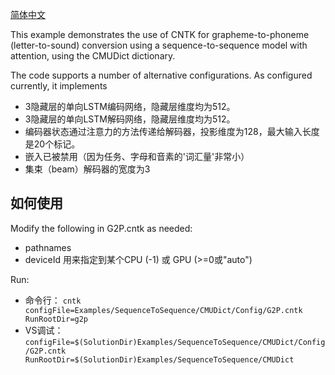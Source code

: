 [简体中文](/zh-hans/examples/cntk/brainscript/CMUDict/README.md)

This example demonstrates the use of CNTK for grapheme-to-phoneme (letter-to-sound) conversion using a sequence-to-sequence model with attention, using the CMUDict dictionary.

The code supports a number of alternative configurations. As configured currently, it implements

* 3隐藏层的单向LSTM编码网络，隐藏层维度均为512。
* 3隐藏层的单向LSTM解码网络，隐藏层维度均为512。
* 编码器状态通过注意力的方法传递给解码器，投影维度为128，最大输入长度是20个标记。
* 嵌入已被禁用（因为任务、字母和音素的'词汇量'非常小）
* 集束（beam）解码器的宽度为3

## 如何使用

Modify the following in G2P.cntk as needed:

* pathnames
* deviceId 用来指定到某个CPU (-1) 或 GPU (>=0或"auto")

Run:

* 命令行： ```cntk  configFile=Examples/SequenceToSequence/CMUDict/Config/G2P.cntk  RunRootDir=g2p```
* VS调试： ```configFile=$(SolutionDir)Examples/SequenceToSequence/CMUDict/Config/G2P.cntk  RunRootDir=$(SolutionDir)Examples/SequenceToSequence/CMUDict```